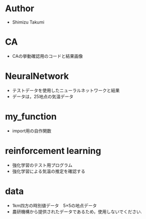 
# Author
* Shimizu Takumi

# CA
* CAの挙動確認用のコードと結果画像

# NeuralNetwork
* テストデータを使用したニューラルネットワークと結果
* データは，25地点の気温データ

# my_function
* import用の自作関数

# reinforcement learning
* 強化学習のテスト用プログラム
* 強化学習による気温の推定を確認する
# data
* 1km四方の時別値データ　5×5の地点データ
* 農研機構から提供されたデータであるため，使用しないでください.

